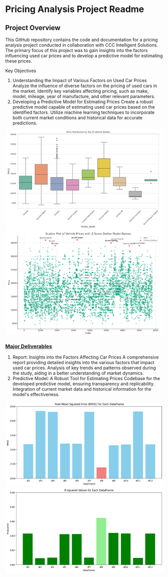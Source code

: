 # Pricing Analysis Project Readme
## Project Overview

This GitHub repository contains the code and documentation for a pricing analysis project conducted in collaboration with CCC Intelligent Solutions. The primary focus of this project was to gain insights into the factors influencing used car prices and to develop a predictive model for estimating these prices.

Key Objectives
1. Understanding the Impact of Various Factors on Used Car Prices
Analyze the influence of diverse factors on the pricing of used cars in the market.
Identify key variables affecting pricing, such as make, model, mileage, year of manufacture, and other relevant parameters.
2. Developing a Predictive Model for Estimating Prices
Create a robust predictive model capable of estimating used car prices based on the identified factors.
Utilize machine learning techniques to incorporate both current market conditions and historical data for accurate predictions.

![image](https://github.com/SakshamSomani/Pricing-Analysis/blob/main/Media/EDA1.png)
![image](https://github.com/SakshamSomani/Pricing-Analysis/blob/main/Media/EDA4.png)

 ### [Major Deliverables]([https://github.com/SakshamSomani/ssomani3/tree/main/Data_analysis_project/Movie%20Recommender%20System](https://github.com/SakshamSomani/Pricing-Analysis/blob/main/Final%20Report.pdf))
1. Report: Insights into the Factors Affecting Car Prices
A comprehensive report providing detailed insights into the various factors that impact used car prices.
Analysis of key trends and patterns observed during the study, aiding in a better understanding of market dynamics.
2. Predictive Model: A Robust Tool for Estimating Prices
Codebase for the developed predictive model, ensuring transparency and replicability.
Integration of current market data and historical information for the model's effectiveness.

![image](https://github.com/SakshamSomani/Pricing-Analysis/blob/main/Media/Result1.png)
![image](https://github.com/SakshamSomani/Pricing-Analysis/blob/main/Media/Result2.png)
